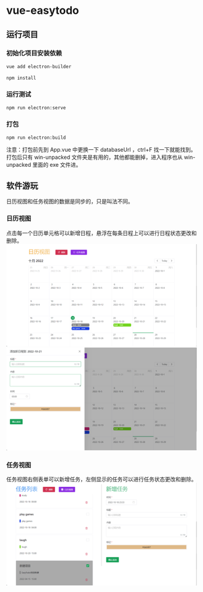 # vue-easytodo

## 运行项目

### 初始化项目安装依赖
```
vue add electron-builder
```
```
npm install
```

### 运行测试
```
npm run electron:serve
```

### 打包
```
npm run electron:build
```
注意：打包前先到 App.vue 中更换一下 databaseUrl ，ctrl+F 找一下就能找到。
打包后只有 win-unpacked 文件夹是有用的，其他都能删掉，进入程序也从 win-unpacked 里面的 exe 文件进。

## 软件游玩
日历视图和任务视图的数据是同步的，只是叫法不同。

### 日历视图
点击每一个日历单元格可以新增日程，悬浮在每条日程上可以进行日程状态更改和删除。
![image](https://github.com/MagicianBlackH/my-image-hosting-service/blob/master/EasyTodo_Vue3-electron-sqlite3/CanlendarView1.png?raw=true)
![image](https://github.com/MagicianBlackH/my-image-hosting-service/blob/master/EasyTodo_Vue3-electron-sqlite3/CanlendarView2.png?raw=true)

### 任务视图
任务视图右侧表单可以新增任务，左侧显示的任务可以进行任务状态更改和删除。
![image](https://github.com/MagicianBlackH/my-image-hosting-service/blob/master/EasyTodo_Vue3-electron-sqlite3/TaskView.png?raw=true)
